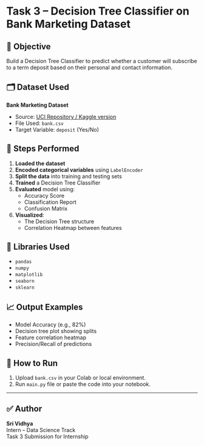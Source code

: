 # Task 3 – Decision Tree Classifier on Bank Marketing Dataset
## 📌 Objective
Build a Decision Tree Classifier to predict whether a customer will subscribe to a term deposit based on their personal and contact information.
## 🗂 Dataset Used
**Bank Marketing Dataset**  
- Source: [UCI Repository / Kaggle version](https://www.kaggle.com/datasets/janiobachmann/bank-marketing-dataset)  
- File Used: `bank.csv`  
- Target Variable: `deposit` (Yes/No)
## 🧪 Steps Performed
1. **Loaded the dataset**
2. **Encoded categorical variables** using `LabelEncoder`
3. **Split the data** into training and testing sets
4. **Trained** a Decision Tree Classifier
5. **Evaluated** model using:
   - Accuracy Score
   - Classification Report
   - Confusion Matrix
6. **Visualized**:
   - The Decision Tree structure
   - Correlation Heatmap between features
## 🧠 Libraries Used
- `pandas`
- `numpy`
- `matplotlib`
- `seaborn`
- `sklearn`
## 📈 Output Examples
- Model Accuracy (e.g., 82%)
- Decision tree plot showing splits
- Feature correlation heatmap
- Precision/Recall of predictions
## 🚀 How to Run
1. Upload `bank.csv` in your Colab or local environment.
2. Run `main.py` file or paste the code into your notebook.
---
## ✅ Author
**Sri Vidhya**  
Intern – Data Science Track  
Task 3 Submission for Internship
